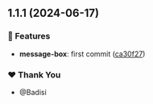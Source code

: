## 1.1.1 (2024-06-17)


### 🚀 Features

- **message-box**: first commit ([ca30f27](https://github.com/DSI-HUG/ngx-components/commit/ca30f2791b4b013bedf38839e2bc2aed296c2acc))

### ❤️ Thank You

- @Badisi
